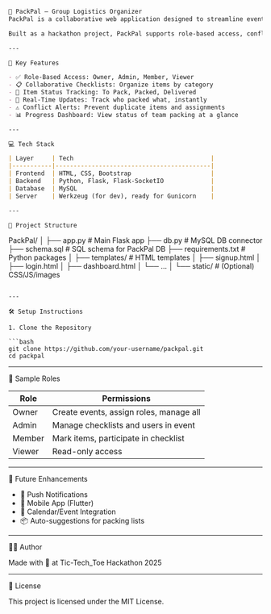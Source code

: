 

```markdown
🧳 PackPal – Group Logistics Organizer
PackPal is a collaborative web application designed to streamline event and travel packing by enabling teams to assign items, monitor packing progress, and work together in real-time.

Built as a hackathon project, PackPal supports role-based access, conflict alerts, and real-time item status updates to ensure smooth group organization.

---

🔑 Key Features

- ✅ Role-Based Access: Owner, Admin, Member, Viewer
- 📋 Collaborative Checklists: Organize items by category
- 🚦 Item Status Tracking: To Pack, Packed, Delivered
- 🔄 Real-Time Updates: Track who packed what, instantly
- ⚠️ Conflict Alerts: Prevent duplicate items and assignments
- 📊 Progress Dashboard: View status of team packing at a glance

---

💻 Tech Stack

| Layer     | Tech                                      |
|-----------|-------------------------------------------|
| Frontend  | HTML, CSS, Bootstrap                      |
| Backend   | Python, Flask, Flask-SocketIO             |
| Database  | MySQL                                     |
| Server    | Werkzeug (for dev), ready for Gunicorn    |

---

📁 Project Structure

```
PackPal/
│
├── app.py                  # Main Flask app
├── db.py                   # MySQL DB connector
├── schema.sql              # SQL schema for PackPal DB
├── requirements.txt        # Python packages
│
├── templates/              # HTML templates
│   ├── signup.html
│   ├── login.html
│   ├── dashboard.html
│   └── ...
│
└── static/                 # (Optional) CSS/JS/images
```

---

🛠️ Setup Instructions

1. Clone the Repository

```bash
git clone https://github.com/your-username/packpal.git
cd packpal
```

---

🧪 Sample Roles

| Role   | Permissions                                |
|--------|--------------------------------------------|
| Owner  | Create events, assign roles, manage all    |
| Admin  | Manage checklists and users in event       |
| Member | Mark items, participate in checklist       |
| Viewer | Read-only access                           |

---

🚀 Future Enhancements

- 🔔 Push Notifications
- 📱 Mobile App (Flutter)
- 📆 Calendar/Event Integration
- 📦 Auto-suggestions for packing lists

---

👨‍💻 Author

Made with 💙 at Tic-Tech_Toe Hackathon 2025

---

📄 License

This project is licensed under the MIT License.
```
